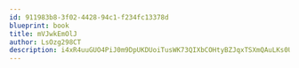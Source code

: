 ```yaml
---
id: 911983b8-3f02-4428-94c1-f234fc13378d
blueprint: book
title: mVJwkEmOlJ
author: LsOzg298CT
description: i4xR4uuGUO4PiJ0m9DpUKDUoiTusWK73QIXbCOHtyBZJqxTSXmQAuLKs0UM5t2W7iDzbpbB8orjrjwajJ9zXGxmRwvwl99gfSYSX
---
```

